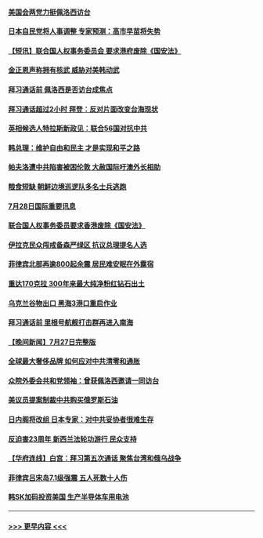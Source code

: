 #### [美国会两党力挺佩洛西访台](../pages/prog202/a103489483.md?t=07290351) 
#### [日本自民党将人事调整 专家预测：高市早苗将失势](../pages/prog202/a103489578.md?t=07290351) 
#### [【短讯】联合国人权事务委员会 要求港府废除《国安法》](../pages/prog202/a103489552.md?t=07290351) 
#### [金正恩声称拥有核武 威胁对美韩动武](../pages/prog202/a103489556.md?t=07290351) 
#### [拜习通话前 佩洛西是否访台成焦点](../pages/prog202/a103489550.md?t=07290351) 
#### [拜习通话超过2小时 拜登：反对片面改变台海现状](../pages/prog202/a103489418.md?t=07290351) 
#### [英相候选人特拉斯新政见：联合56国对抗中共](../pages/prog202/a103489387.md?t=07290351) 
#### [韩总理：维护自由和民主 才是实现和平之路](../pages/prog202/a103489258.md?t=07290351) 
#### [帕夫洛遭中共陷害被困伦敦 大赦国际吁澳外长相助](../pages/prog202/a103489280.md?t=07290351) 
#### [粮食短缺 朝鲜边境巡逻队多名士兵逃跑](../pages/prog202/a103489277.md?t=07290351) 
#### [7月28日国际重要讯息](../pages/prog202/a103489245.md?t=07290351) 
#### [联合国人权事务委员要求香港废除《国安法》](../pages/prog202/a103489229.md?t=07290351) 
#### [伊拉克民众闯戒备森严绿区 抗议总理提名人选](../pages/prog202/a103489181.md?t=07290351) 
#### [菲律宾北部再逾800起余震 居民难安眠在外露宿](../pages/prog202/a103489163.md?t=07290351) 
#### [重达170克拉 300年来最大纯净粉红钻石出土](../pages/prog202/a103489142.md?t=07290351) 
#### [乌克兰谷物出口 黑海3港口重启作业](../pages/prog202/a103489054.md?t=07290351) 
#### [拜习通话前 里根号航舰打击群再进入南海](../pages/prog202/a103488991.md?t=07290351) 
#### [【晚间新闻】7月27日完整版](../pages/prog202/a103488973.md?t=07290351) 
#### [全球最大奢侈品牌 如何应对中共清零和通胀](../pages/prog202/a103488770.md?t=07290351) 
#### [众院外委会共和党领袖：曾获佩洛西邀请一同访台](../pages/prog202/a103488740.md?t=07290351) 
#### [美议员提案制裁中共购买俄罗斯石油](../pages/prog202/a103488657.md?t=07290351) 
#### [日内阁将改组 日本专家：对中共妥协者很难生存](../pages/prog202/a103488690.md?t=07290351) 
#### [反迫害23周年 新西兰法轮功游行 民众支持](../pages/prog202/a103488702.md?t=07290351) 
#### [【华府连线】白宫：拜习第五次通话 聚焦台湾和俄乌战争](../pages/prog202/a103488679.md?t=07290351) 
#### [菲律宾吕宋岛7.1级强震 五人死数十人伤](../pages/prog202/a103488677.md?t=07290351) 
#### [韩SK加码投资美国 生产半导体车用电池](../pages/prog202/a103488688.md?t=07290351) 

----
#### [ >>> 更早内容 <<< ](../indexes/prog202-earlier.md)
